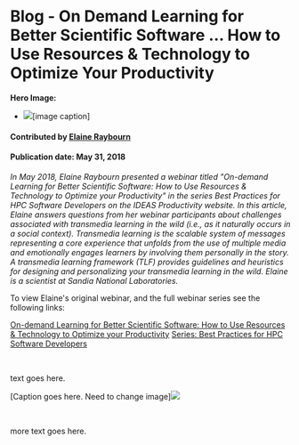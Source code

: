 # Blog - On Demand Learning for Better Scientific Software ... How to Use Resources & Technology to Optimize Your Productivity

**Hero Image:**
- <img src="https://github.com/betterscientificsoftware/images/raw/master/Blog_OnDemandLearning_Blue_1176_432.jpg" />[image caption]

#### Contributed by [Elaine Raybourn](https://github.com/elaineraybourn "Elaine Raybourn")

#### Publication date: May 31, 2018

*In May 2018, Elaine Raybourn presented a webinar titled "On-demand Learning for Better Scientific Software: How to Use Resources & Technology to Optimize your Productivity" in the series Best Practices for HPC Software Developers on the IDEAS Productivity website. In this article, Elaine answers questions from her webinar participants about challenges associated with transmedia learning in the wild (i.e., as it naturally occurs in a social context). Transmedia learning is the scalable system of messages representing a core experience that unfolds from the use of multiple media and emotionally engages learners by involving them personally in the story. A transmedia learning framework (TLF) provides guidelines and heuristics for designing and personalizing your transmedia learning in the wild. Elaine is a scientist at Sandia National Laboratories.*

To view Elaine's original webinar, and the full webinar series see the following links:

<a href="https://ideas-productivity.org/events/hpc-best-practices-webinars/#webinar018" class="link-row">On-demand Learning for Better Scientific Software: How to Use Resources & Technology to Optimize your Productivity</a>
<a href="https://ideas-productivity.org/events/hpc-best-practices-webinars/" class="link-row">Series: Best Practices for HPC Software Developers</a>

<br> 

text goes here.

[Caption goes here.  Need to change image]<img src='https://github.com/betterscientificsoftware/images/raw/master/Blog_OnDemandLearning_hex_1250_767.png' class='page lightbox' />

<br>

more text goes here.

<!---
Publish: Preview
Categories: skills
Topics: online learning
Tags: bssw-blog-article
Level: 2
Prerequisites: default
Aggregate: none
--->
